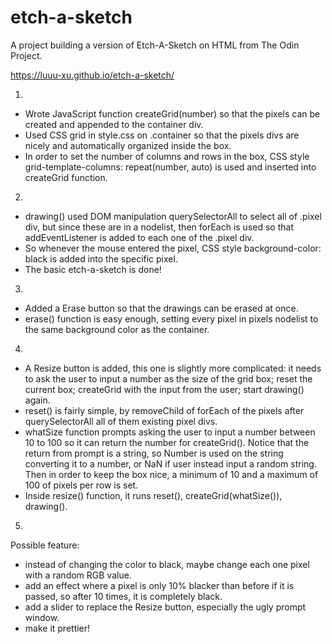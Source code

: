 # etch-a-sketch
A project building a version of Etch-A-Sketch on HTML from The Odin Project.

https://luuu-xu.github.io/etch-a-sketch/

1.
- Wrote JavaScript function createGrid(number) so that the pixels can be created and appended to the container div.
- Used CSS grid in style.css on .container so that the pixels divs are nicely and automatically organized inside the box.
- In order to set the number of columns and rows in the box, CSS style grid-template-columns: repeat(number, auto) is used and inserted into createGrid function.

2. 
- drawing() used DOM manipulation querySelectorAll to select all of .pixel div, but since these are in a nodelist, then forEach is used so that addEventListener is added to each one of the .pixel div. 
- So whenever the mouse entered the pixel, CSS style background-color: black is added into the specific pixel.
- The basic etch-a-sketch is done!

3.
- Added a Erase button so that the drawings can be erased at once.
- erase() function is easy enough, setting every pixel in pixels nodelist to the same background color as the container.

4.
- A Resize button is added, this one is slightly more complicated: it needs to ask the user to input a number as the size of the grid box; reset the current box; createGrid with the input from the user; start drawing() again.
- reset() is fairly simple, by removeChild of forEach of the pixels after querySelectorAll all of them existing pixel divs.
- whatSize function prompts asking the user to input a number between 10 to 100 so it can return the number for createGrid(). Notice that the return from prompt is a string, so Number is used on the string converting it to a number, or NaN if user instead input a random string. Then in order to keep the box nice, a minimum of 10 and a maximum of 100 of pixels per row is set.
- Inside resize() function, it runs reset(), createGrid(whatSize()), drawing(). 

5.
Possible feature:
- instead of changing the color to black, maybe change each one pixel with a random RGB value.
- add an effect where a pixel is only 10% blacker than before if it is passed, so after 10 times, it is completely black.
- add a slider to replace the Resize button, especially the ugly prompt window.
- make it prettier!
